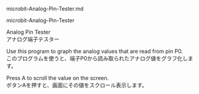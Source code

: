 microbit-Analog-Pin-Tester.md  

microbit-Analog-Pin-Tester  

Analog Pin Tester  
アナログ端子テスター  

Use this program to graph the analog values that are read from pin P0.  
このプログラムを使うと、端子P0から読み取られたアナログ値をグラフ化します。  

Press A to scroll the value on the screen.  
ボタンAを押すと、画面にその値をスクロール表示します。  
